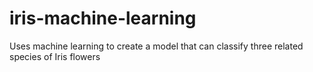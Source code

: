 # iris-machine-learning
Uses machine learning to create a model that can classify three related species of Iris flowers
